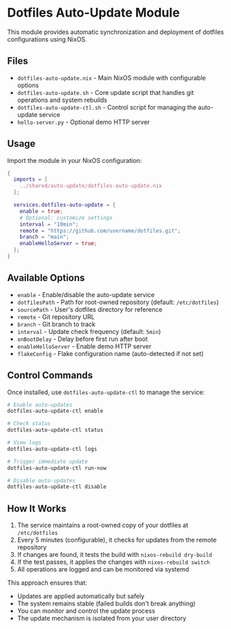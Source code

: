 # Dotfiles Auto-Update Module

This module provides automatic synchronization and deployment of dotfiles configurations using NixOS.

## Files

- `dotfiles-auto-update.nix` - Main NixOS module with configurable options
- `dotfiles-auto-update.sh` - Core update script that handles git operations and system rebuilds
- `dotfiles-auto-update-ctl.sh` - Control script for managing the auto-update service
- `hello-server.py` - Optional demo HTTP server

## Usage

Import the module in your NixOS configuration:

```nix
{
  imports = [
    ../shared/auto-update/dotfiles-auto-update.nix
  ];

  services.dotfiles-auto-update = {
    enable = true;
    # Optional: customize settings
    interval = "10min";
    remote = "https://github.com/username/dotfiles.git";
    branch = "main";
    enableHelloServer = true;
  };
}
```

## Available Options

- `enable` - Enable/disable the auto-update service
- `dotfilesPath` - Path for root-owned repository (default: `/etc/dotfiles`)
- `sourcePath` - User's dotfiles directory for reference
- `remote` - Git repository URL
- `branch` - Git branch to track
- `interval` - Update check frequency (default: `5min`)
- `onBootDelay` - Delay before first run after boot
- `enableHelloServer` - Enable demo HTTP server
- `flakeConfig` - Flake configuration name (auto-detected if not set)

## Control Commands

Once installed, use `dotfiles-auto-update-ctl` to manage the service:

```bash
# Enable auto-updates
dotfiles-auto-update-ctl enable

# Check status
dotfiles-auto-update-ctl status

# View logs
dotfiles-auto-update-ctl logs

# Trigger immediate update
dotfiles-auto-update-ctl run-now

# Disable auto-updates
dotfiles-auto-update-ctl disable
```

## How It Works

1. The service maintains a root-owned copy of your dotfiles at `/etc/dotfiles`
2. Every 5 minutes (configurable), it checks for updates from the remote repository
3. If changes are found, it tests the build with `nixos-rebuild dry-build`
4. If the test passes, it applies the changes with `nixos-rebuild switch`
5. All operations are logged and can be monitored via systemd

This approach ensures that:
- Updates are applied automatically but safely
- The system remains stable (failed builds don't break anything)
- You can monitor and control the update process
- The update mechanism is isolated from your user directory
